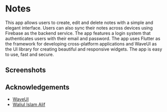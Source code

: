 
# Notes
This app allows users to create, edit and delete notes with a simple and elegant interface. Users can also sync their notes across devices using Firebase as the backend service. The app features a login system that authenticates users with their email and password. The app uses Flutter as the framework for developing cross-platform applications and WaveUI as the UI library for creating beautiful and responsive widgets. The app is easy to use, fast and secure.

## Screenshots


## Acknowledgements

 - [WaveUI](https://github.com/meetalif0/waveui)
 - [Waliul Islam Alif](https://github.com/meetalif0)